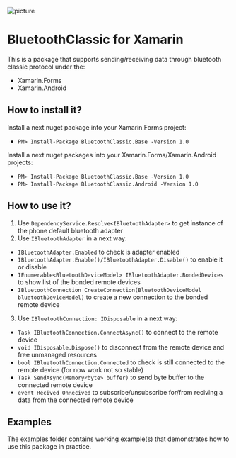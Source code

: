 ![picture](https://github.com/rostislav-nikitin/BluetoothClassic.Xamarin/blob/master/documentation/logo/logo.png?raw=true)
# BluetoothClassic for Xamarin
This is a package that supports sending/receiving data through bluetooth classic protocol under the:
* Xamarin.Forms
* Xamarin.Android
<!-- * Xamarin.iOS (not implemented yet)
* Xamarin.UWP (not implemented yet) -->

## How to install it?
Install a next nuget package into your Xamarin.Forms project:
* `PM> Install-Package BluetoothClassic.Base -Version 1.0`

Install a next nuget packages into your Xamarin.Forms/Xamarin.Android projects:
* `PM> Install-Package BluetoothClassic.Base -Version 1.0`
* `PM> Install-Package BluetoothClassic.Android -Version 1.0`


## How to use it?
1. Use `DependencyService.Resolve<IBluetoothAdapter>` to get instance of the phone default bluetooth adapter
2. Use `IBluetoothAdapter` in a next way:
  * `IBluetoothAdapter.Enabled` to check is adapter enabled
  * `IBluetoothAdapter.Enable()/IBluetoothAdapter.Disable()` to enable it or disable
  * `IEnumerable<BluetoothDeviceModel> IBluetoothAdapter.BondedDevices` to show list of the bonded remote devices 
  * `IBluetoothConnection CreateConnection(BluetoothDeviceModel bluetoothDeviceModel)` to create a new connection to the bonded remote device
3. Use `IBluetoothConnection: IDisposable` in a next way:
  * `Task IBluetoothConnection.ConnectAsync()` to connect to the remote device
  * `void IDisposable.Dispose()` to disconnect from the remote device and free unmanaged resources
  * `bool IBluetoothConnection.Connected` to check is still connected to the remote device (for now work not so stable)
  * `Task SendAsync(Memory<byte> buffer)` to send byte buffer to the connected remote device
  * `event Recived OnRecived` to subscribe/unsubscribe for/from reciving a data from the connected remote device

## Examples
The examples folder contains working example(s) that demonstrates how to use this package in practice.
